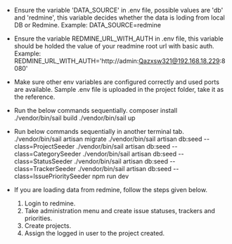 * Ensure the variable 'DATA_SOURCE' in .env file, possible values are 'db' and 'redmine', this variable decides whether the data is loding from local DB or Redmine.
    Example: DATA_SOURCE=redmine

* Ensure the variable REDMINE_URL_WITH_AUTH in .env file, this variable should be holded the value of your readmine root url with basic auth. 
Example: 
    REDMINE_URL_WITH_AUTH='http://admin:Qazxsw321@192.168.18.229:8080'

* Make sure other env variables are configured correctly and used ports are available. Sample .env file is uploaded in the project folder, take it as the reference.

* Run the below commands sequentially.
    composer install
    ./vendor/bin/sail build
    ./vendor/bin/sail up

* Run below commands sequentially in another terminal tab.
    ./vendor/bin/sail artisan migrate
    ./vendor/bin/sail artisan db:seed --class=ProjectSeeder
    ./vendor/bin/sail artisan db:seed --class=CategorySeeder
    ./vendor/bin/sail artisan db:seed --class=StatusSeeder
    ./vendor/bin/sail artisan db:seed --class=TrackerSeeder
    ./vendor/bin/sail artisan db:seed --class=IssuePrioritySeeder
    npm run dev

* If you are loading data from redmine, follow the steps given below.
    1. Login to redmine.
    2. Take administration menu and create issue statuses, trackers and priorities.
    3. Create projects.
    4. Assign the logged in user to the project created.